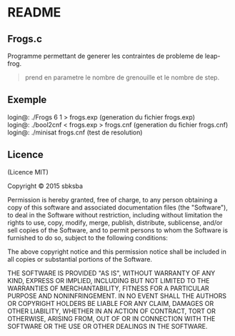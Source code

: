 README
======

Frogs.c
-------

Programme permettant de generer les contraintes de probleme de leap-frog.

> prend en parametre le nombre de grenouille et le nombre de step.

Exemple
-------

login@: ./Frogs 6 1 > frogs.exp             (generation du fichier frogs.exp)     
login@: ./bool2cnf < frogs.exp > frogs.cnf  (generation du fichier frogs.cnf)     
login@: ./minisat frogs.cnf                 (test de resolution)

## Licence

(Licence MIT)

Copyright © 2015 sbksba

Permission is hereby granted, free of charge, to any person obtaining a copy of this software and associated documentation files (the "Software"), to deal in the Software without restriction, including without limitation the rights to use, copy, modify, merge, publish, distribute, sublicense, and/or sell copies of the Software, and to permit persons to whom the Software is furnished to do so, subject to the following conditions:

The above copyright notice and this permission notice shall be included in all copies or substantial portions of the Software.

THE SOFTWARE IS PROVIDED "AS IS", WITHOUT WARRANTY OF ANY KIND, EXPRESS OR IMPLIED, INCLUDING BUT NOT LIMITED TO THE WARRANTIES OF MERCHANTABILITY, FITNESS FOR A PARTICULAR PURPOSE AND NONINFRINGEMENT. IN NO EVENT SHALL THE AUTHORS OR COPYRIGHT HOLDERS BE LIABLE FOR ANY CLAIM, DAMAGES OR OTHER LIABILITY, WHETHER IN AN ACTION OF CONTRACT, TORT OR OTHERWISE, ARISING FROM, OUT OF OR IN CONNECTION WITH THE SOFTWARE OR THE USE OR OTHER DEALINGS IN THE SOFTWARE.
